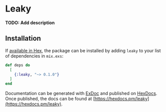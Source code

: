 # Leaky

**TODO: Add description**

## Installation

If [available in Hex](https://hex.pm/docs/publish), the package can be installed
by adding `leaky` to your list of dependencies in `mix.exs`:

```elixir
def deps do
  [
    {:leaky, "~> 0.1.0"}
  ]
end
```

Documentation can be generated with [ExDoc](https://github.com/elixir-lang/ex_doc)
and published on [HexDocs](https://hexdocs.pm). Once published, the docs can
be found at [https://hexdocs.pm/leaky](https://hexdocs.pm/leaky).

